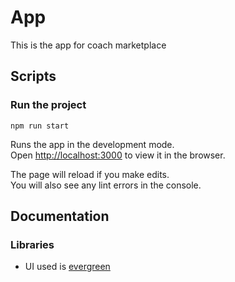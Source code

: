 # App

This is the app for coach marketplace

## Scripts

### Run the project

```
npm run start
```

Runs the app in the development mode.<br />
Open [http://localhost:3000](http://localhost:3000) to view it in the browser.

The page will reload if you make edits.<br />
You will also see any lint errors in the console.

## Documentation

### Libraries

- UI used is [evergreen](https://evergreen.segment.com/)
